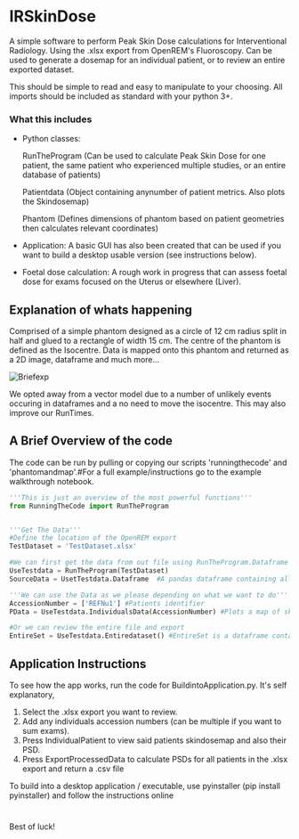 # IRSkinDose
A simple software to perform Peak Skin Dose calculations for Interventional Radiology. Using the .xlsx export from OpenREM's Fluoroscopy.
Can be used to generate a dosemap for an individual patient, or to review an entire exported dataset.

This should be simple to read and easy to manipulate to your choosing. All imports should be included as standard with your python 3+. 

### What this includes
- Python classes:
  
  RunTheProgram (Can be used to calculate Peak Skin Dose for one patient, the same patient who experienced multiple studies, or an entire database of patients)
  
  Patientdata (Object containing anynumber of patient metrics. Also plots the Skindosemap)
  
  Phantom (Defines dimensions of phantom based on patient geometries then calculates relevant coordinates)
- Application: A basic GUI has also been created that can be used if you want to build a desktop usable version (see instructions below).
- Foetal dose calculation: A rough work in progress that can assess foetal dose for exams focused on the Uterus or elsewhere (Liver).


## Explanation of whats happening

Comprised of a simple phantom designed as a circle of 12 cm radius split in half and glued to a rectangle of width 15 cm. 
The centre of the phantom is defined as the Isocentre. Data is mapped onto this phantom and returned as a 2D image, dataframe and much more...

![Briefexp](https://github.com/WilsoncwRCH/IRSkinDose/assets/144329591/e8827087-26f3-4cd6-a752-283e121b43af)

We opted away from a vector model due to a number of unlikely events occuring in dataframes and a no need to move the isocentre. This may also improve our RunTimes.
## A Brief Overview of the code

The code can be run by pulling or copying our scripts 'runningthecode' and 'phantomandmap'.#For a full example/instructions go to the example walkthrough notebook.
```python
'''This is just an overview of the most powerful functions'''
from RunningTheCode import RunTheProgram


'''Get The Data'''
#Define the location of the OpenREM export
TestDataset = 'TestDataset.xlsx'

#We can first get the data from out file using RunTheProgram.Dataframe
UseTestdata = RunTheProgram(TestDataset)
SourceData = UsetTestdata.Dataframe  #A pandas dataframe containing all the relevant information from the .xlsx

'''We can use the Data as we please depending on what we want to do'''
AccessionNumber = ['REFNu1'] #Patients identifier
PData = UseTestdata.IndividualsData(AccessionNumber) #Plots a map of skin dose and returns object Pdata, which contains loads of information about the patient.

#Or we can review the entire file and export 
EntireSet = UseTestdata.Entiredataset() #EntireSet is a dataframe containing PSD estimates for every different accession in the .xlsx file
```

## Application Instructions
To see how the app works, run the code for BuildintoApplication.py.
It's self explanatory, 
1. Select the .xlsx export you want to review.
2. Add any individuals accession numbers (can be multiple if you want to sum exams).
3. Press IndividualPatient to view said patients skindosemap and also their PSD.
4. Press ExportProcessedData to calculate PSDs for all patients in the .xlsx export and return a .csv file
 
To build into a desktop application / executable, use pyinstaller (pip install pyinstaller) and follow the instructions online

#
Best of luck!




  
